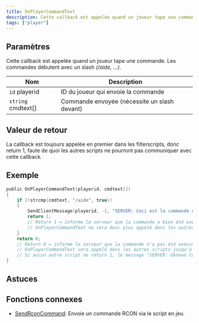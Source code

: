 ```yaml
---
title: OnPlayerCommandText
description: Cette callback est appelée quand un joueur tape une commande.
tags: ["player"]
---
```


## Paramètres

Cette callback est appelée quand un joueur tape une commande. Les commandes débutent avec un slash _(/aide, ...)_.

| Nom                | Description                                                  |
| ------------------ | ----------------------------------------------------------- |
| `id` playerid      | ID du joueur qui envoie la commande                    |
| `string` cmdtext[] | Commande envoyée (nécessite un slash devant)       |

## Valeur de retour

La callback est toujours appelée en premier dans les filterscripts, donc return 1, faute de quoi les autres scripts ne pourront pas communiquer avec cette callback.

## Exemple

```c
public OnPlayerCommandText(playerid, cmdtext[])
{
    if (!strcmp(cmdtext, "/aide", true))
    {
        SendClientMessage(playerid, -1, "SERVER: Ceci est la commande d'aide !");
        return 1;
        // Return 1 = informe le serveur que la commande a bien été exécutée.
        // OnPlayerCommandText ne sera donc plus appelé dans les autres scripts.
    }
    return 0;
    // Return 0 = informe le serveur que la commande n'a pas été exécutée.
    // OnPlayerCommandText sera appelé dans les autres scripts jusqu'à se heurter à un return 1.
    // Si aucun autre script ne return 1, le message "SERVER: Uknown Command" sera envoyé dans le chat.
}
```

## Astuces

<TipNPCCallbacks />

## Fonctions connexes

- [SendRconCommand](../functions/SendRconCommand): Envoie un commande RCON via le script en jeu.
